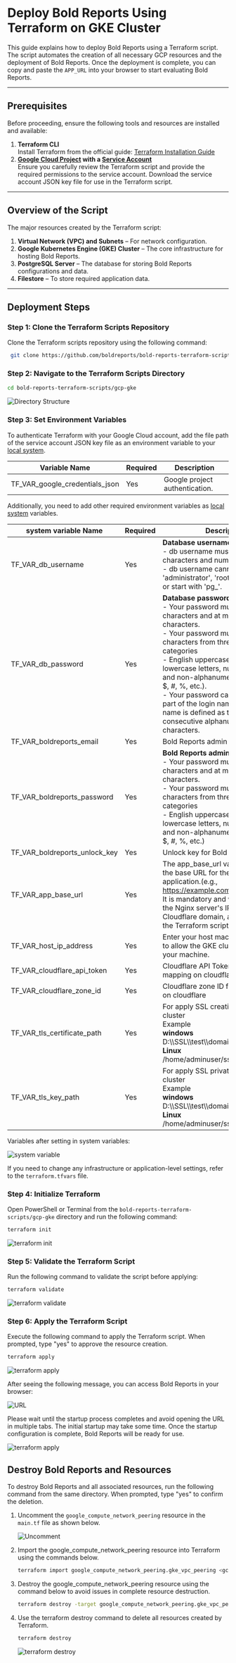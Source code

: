 # Deploy Bold Reports Using Terraform on GKE Cluster

This guide explains how to deploy Bold Reports using a Terraform script. The script automates the creation of all necessary GCP resources and the deployment of Bold Reports. Once the deployment is complete, you can copy and paste the `APP_URL` into your browser to start evaluating Bold Reports.

---

## Prerequisites

Before proceeding, ensure the following tools and resources are installed and available:

1. **Terraform CLI**  
   Install Terraform from the official guide: [Terraform Installation Guide](https://developer.hashicorp.com/terraform/tutorials/aws-get-started/install-cli)
2. **[Google Cloud Project](https://developers.google.com/workspace/guides/create-project) with a [Service Account](https://learn.microsoft.com/en-us/entra/identity-platform/howto-create-service-principal-portal)**  
   Ensure you carefully review the Terraform script and provide the required permissions to the service account. Download the service account JSON key file for use in the Terraform script.

---

## Overview of the Script

The major resources created by the Terraform script:

1. **Virtual Network (VPC) and Subnets** – For network configuration.
2. **Google Kubernetes Engine (GKE) Cluster** – The core infrastructure for hosting Bold Reports.
3. **PostgreSQL Server** – The database for storing Bold Reports configurations and data.
4. **Filestore** – To store required application data.

---

## Deployment Steps

### Step 1: Clone the Terraform Scripts Repository
Clone the Terraform scripts repository using the following command:

```sh
 git clone https://github.com/boldreports/bold-reports-terraform-scripts.git
```

### Step 2: Navigate to the Terraform Scripts Directory

```sh
cd bold-reports-terraform-scripts/gcp-gke
```

![Directory Structure](./images/directory-structure.png)

### Step 3: Set Environment Variables
To authenticate Terraform with your Google Cloud account, add the file path of the service account JSON key file as an environment variable to your [local system](https://chlee.co/how-to-setup-environment-variables-for-windows-mac-and-linux/).

| Variable Name                   | Required | Description                                      |
|----------------------------------|----------|--------------------------------------------------|
| TF_VAR_google_credentials_json | Yes      | Google project authentication.                  |

Additionally, you need to add other required environment variables as [local system](https://chlee.co/how-to-setup-environment-variables-for-windows-mac-and-linux/) variables.

| system variable Name         | Required | Description                                       |
|------------------------------|----------|---------------------------------------------------|
| TF_VAR_db_username            | Yes     | **Database username** <br> - db username must only contain characters and numbers.<br> - db username cannot be 'admin', 'administrator', 'root', 'guest', 'public' or start with 'pg_'.
| TF_VAR_db_password           | Yes      | **Database password** <br> - Your password must be at least 8 characters and at most 128 characters.<br> - Your password must contain characters from three of the following categories<br> - English uppercase letters, English lowercase letters, numbers (0-9), and non-alphanumeric characters (!, $, #, %, etc.).<br> - Your password cannot contain all or part of the login name. Part of a login name is defined as three or more consecutive alphanumeric characters.                                 |
| TF_VAR_boldreports_email          | Yes      | Bold Reports admin Email                               |
| TF_VAR_boldreports_password       | Yes      | **Bold Reports admin password**<br> - Your password must be at least 8 characters and at most 128 characters.<br> - Your password must contain characters from three of the following categories<br> - English uppercase letters, English lowercase letters, numbers (0-9), and non-alphanumeric characters (!, $, #, %, etc.)|
| TF_VAR_boldreports_unlock_key     | Yes      | Unlock key for Bold Reports                            |
| TF_VAR_app_base_url          | Yes      | The app_base_url variable is used as the base URL for the Bold Reports application.(e.g., https://example.com).<br> It is mandatory and will be mapped to the Nginx server's IP using a Cloudflare domain, as configured by the Terraform script.<br>                                          |
| TF_VAR_host_ip_address       | Yes      | Enter your host machine's IP address to allow the GKE cluster to connect to your machine.|
| TF_VAR_cloudflare_api_token  | Yes      | Cloudflare API Token for DNS mapping on cloudflare|
| TF_VAR_cloudflare_zone_id    | Yes      | Cloudflare zone ID for DNS mapping on cloudflare  |
| TF_VAR_tls_certificate_path  | Yes      |For apply SSL creatificate on GKE cluster <br>Example <br>**windows**<br>D:\\\SSL\\\test\\\domain.crt<br>**Linux**<br>/home/adminuser/ssl/test/domain.crt        | 
| TF_VAR_tls_key_path          | Yes      | For apply SSL private key on GKE cluster <br>Example <br>**windows**<br>D:\\\SSL\\\test\\\domain.key<br>**Linux**<br>/home/adminuser/ssl/test/domain.key         | 

Variables after setting in system variables:

![system variable](./images/environment.png)

If you need to change any infrastructure or application-level settings, refer to the `terraform.tfvars` file.

### Step 4: Initialize Terraform
Open PowerShell or Terminal from the `bold-reports-terraform-scripts/gcp-gke` directory and run the following command:
```sh
terraform init
```

![terraform init](./images/terraform_init.png)

### Step 5: Validate the Terraform Script
Run the following command to validate the script before applying:
```sh
terraform validate
```
![terraform validate](./images/terraform_validate.png)

### Step 6: Apply the Terraform Script
Execute the following command to apply the Terraform script. When prompted, type "yes" to approve the resource creation.
```sh
terraform apply
```
![terraform apply](./images/apply.gif)

After seeing the following message, you can access Bold Reports in your browser:

![URL](./images/url.png)

Please wait until the startup process completes and avoid opening the URL in multiple tabs. The initial startup may take some time. Once the startup configuration is complete, Bold Reports will be ready for use.

![terraform apply](./images/boldreports.gif)

## Destroy Bold Reports and Resources
To destroy Bold Reports and all associated resources, run the following command from the same directory. When prompted, type "yes" to confirm the deletion.

1. Uncomment the `google_compute_network_peering` resource in the `main.tf` file as shown below.

   ![Uncomment](./images/Uncomment.png)

2. Import the google_compute_network_peering resource into Terraform using the commands below.

   ```sh
   terraform import google_compute_network_peering.gke_vpc_peering <gcp_project_id>/<app_name>-vpc-<environment>/servicenetworking-googleapis-com
   ```
3. Destroy the google_compute_network_peering resource using the command below to avoid issues in complete resource destruction.
   ```sh
   terraform destroy -target google_compute_network_peering.gke_vpc_peering -auto-approve
   ```

4. Use the terraform destroy command to delete all resources created by Terraform.
   ```sh
   terraform destroy
   ```
   ![terraform destroy](./images/destroy.gif)
